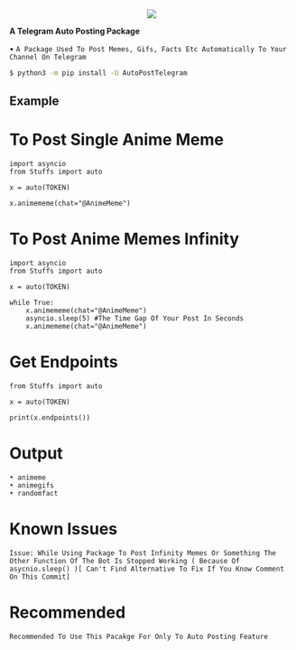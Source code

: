 <div align="center"><img src="https://i.imgur.com/sbrRXkW.jpeg" /></div>

**A Telegram Auto Posting Package**

• `A Package Used To Post Memes, Gifs, Facts Etc Automatically To Your Channel On Telegram`

```bash
$ python3 -m pip install -U AutoPostTelegram
```

## Example

# To Post Single Anime Meme
```
import asyncio
from Stuffs import auto

x = auto(TOKEN)

x.animememe(chat="@AnimeMeme")
```

# To Post Anime Memes Infinity
```
import asyncio
from Stuffs import auto

x = auto(TOKEN)

while True:
    x.animememe(chat="@AnimeMeme")
    asyncio.sleep(5) #The Time Gap Of Your Post In Seconds
    x.animememe(chat="@AnimeMeme")
```

# Get Endpoints
```
from Stuffs import auto

x = auto(TOKEN)

print(x.endpoints())
```
# Output
```
• animeme
• animegifs
• randomfact
```

# Known Issues
```
Issue: While Using Package To Post Infinity Memes Or Something The Other Function Of The Bot Is Stopped Working ( Because Of asycnio.sleep() )[ Can't Find Alternative To Fix If You Know Comment On This Commit]
```

# Recommended
```
Recommended To Use This Pacakge For Only To Auto Posting Feature
```
